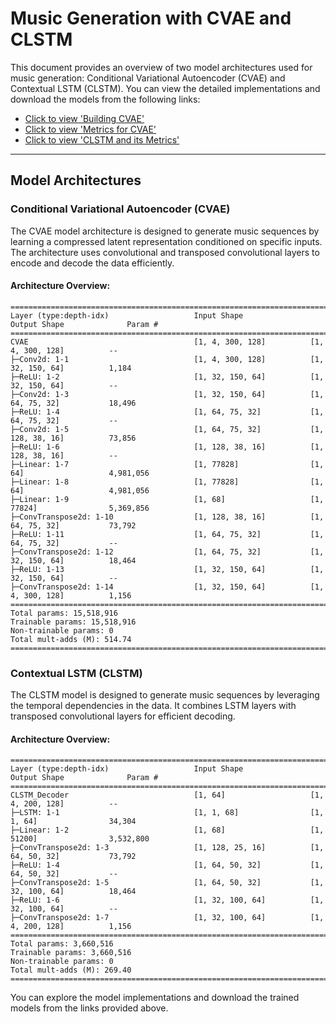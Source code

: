 # Music Generation with CVAE and CLSTM

This document provides an overview of two model architectures used for music generation: Conditional Variational Autoencoder (CVAE) and Contextual LSTM (CLSTM). You can view the detailed implementations and download the models from the following links:

- [Click to view 'Building CVAE'](https://www.kaggle.com/code/irohiwin/800-cvae-gen-music-1?scriptVersionId=222120120)
- [Click to view 'Metrics for CVAE'](https://www.kaggle.com/code/irohiwin/measure-uniqueness-of-generated-samples-cvae/)
- [Click to view 'CLSTM and its Metrics'](https://www.kaggle.com/code/irohiwin/600-clstm-decoder-gen-music-2)

---

## Model Architectures

### Conditional Variational Autoencoder (CVAE)

The CVAE model architecture is designed to generate music sequences by learning a compressed latent representation conditioned on specific inputs. The architecture uses convolutional and transposed convolutional layers to encode and decode the data efficiently.

#### Architecture Overview:
```
===================================================================================================================
Layer (type:depth-idx)                   Input Shape               Output Shape              Param #
===================================================================================================================
CVAE                                     [1, 4, 300, 128]          [1, 4, 300, 128]          --
├─Conv2d: 1-1                            [1, 4, 300, 128]          [1, 32, 150, 64]          1,184
├─ReLU: 1-2                              [1, 32, 150, 64]          [1, 32, 150, 64]          --
├─Conv2d: 1-3                            [1, 32, 150, 64]          [1, 64, 75, 32]           18,496
├─ReLU: 1-4                              [1, 64, 75, 32]           [1, 64, 75, 32]           --
├─Conv2d: 1-5                            [1, 64, 75, 32]           [1, 128, 38, 16]          73,856
├─ReLU: 1-6                              [1, 128, 38, 16]          [1, 128, 38, 16]          --
├─Linear: 1-7                            [1, 77828]                [1, 64]                   4,981,056
├─Linear: 1-8                            [1, 77828]                [1, 64]                   4,981,056
├─Linear: 1-9                            [1, 68]                   [1, 77824]                5,369,856
├─ConvTranspose2d: 1-10                  [1, 128, 38, 16]          [1, 64, 75, 32]           73,792
├─ReLU: 1-11                             [1, 64, 75, 32]           [1, 64, 75, 32]           --
├─ConvTranspose2d: 1-12                  [1, 64, 75, 32]           [1, 32, 150, 64]          18,464
├─ReLU: 1-13                             [1, 32, 150, 64]          [1, 32, 150, 64]          --
├─ConvTranspose2d: 1-14                  [1, 32, 150, 64]          [1, 4, 300, 128]          1,156
===================================================================================================================
Total params: 15,518,916
Trainable params: 15,518,916
Non-trainable params: 0
Total mult-adds (M): 514.74
===================================================================================================================
```

### Contextual LSTM (CLSTM)

The CLSTM model is designed to generate music sequences by leveraging the temporal dependencies in the data. It combines LSTM layers with transposed convolutional layers for efficient decoding.

#### Architecture Overview:
```
===================================================================================================================
Layer (type:depth-idx)                   Input Shape               Output Shape              Param #
===================================================================================================================
CLSTM_Decoder                            [1, 64]                   [1, 4, 200, 128]          --
├─LSTM: 1-1                              [1, 1, 68]                [1, 1, 64]                34,304
├─Linear: 1-2                            [1, 68]                   [1, 51200]                3,532,800
├─ConvTranspose2d: 1-3                   [1, 128, 25, 16]          [1, 64, 50, 32]           73,792
├─ReLU: 1-4                              [1, 64, 50, 32]           [1, 64, 50, 32]           --
├─ConvTranspose2d: 1-5                   [1, 64, 50, 32]           [1, 32, 100, 64]          18,464
├─ReLU: 1-6                              [1, 32, 100, 64]          [1, 32, 100, 64]          --
├─ConvTranspose2d: 1-7                   [1, 32, 100, 64]          [1, 4, 200, 128]          1,156
===================================================================================================================
Total params: 3,660,516
Trainable params: 3,660,516
Non-trainable params: 0
Total mult-adds (M): 269.40
===================================================================================================================
```

You can explore the model implementations and download the trained models from the links provided above.

